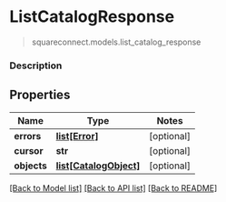 # ListCatalogResponse
> squareconnect.models.list_catalog_response

### Description



## Properties
Name | Type | Notes
------------ | ------------- | -------------
**errors** | [**list[Error]**](Error.md) | [optional] 
**cursor** | **str** | [optional] 
**objects** | [**list[CatalogObject]**](CatalogObject.md) | [optional] 

[[Back to Model list]](../README.md#documentation-for-models) [[Back to API list]](../README.md#documentation-for-api-endpoints) [[Back to README]](../README.md)


